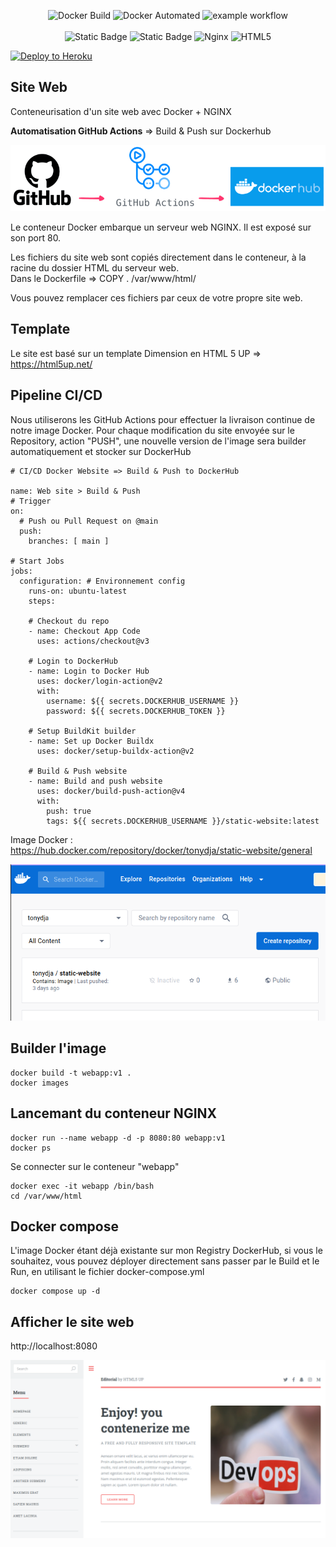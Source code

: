 <div align="center">

![Docker Build](https://img.shields.io/badge/docker-build-green)    ![Docker Automated](https://img.shields.io/docker/automated/jrottenberg/ffmpeg.svg)   ![example workflow](https://github.com/Tony-Dja/Docker-static-website/actions/workflows/github-ci.yml/badge.svg) <br /><br />
![Static Badge](https://img.shields.io/badge/GitHub_Actions-2088FF?style=for-the-badge&logo=github-actions&logoColor=white)     ![Static Badge](https://img.shields.io/badge/Docker-2CA5E0?style=for-the-badge&logo=docker&logoColor=white)     ![Nginx](https://img.shields.io/badge/nginx-%23009639.svg?style=for-the-badge&logo=nginx&logoColor=white)     ![HTML5](https://img.shields.io/badge/html5-%23E34F26.svg?style=for-the-badge&logo=html5&logoColor=white)

</div>

[![Deploy to Heroku](https://www.herokucdn.com/deploy/button.svg)](https://heroku.com/deploy)


Site Web
----------------------

Conteneurisation d'un site web avec Docker + NGINX <br />

<strong>Automatisation GitHub Actions</strong> => Build & Push sur Dockerhub <br />

<div align="center">

![Screen](https://github.com/Tony-Dja/Docker-contenerized-website/blob/4ed25e9c079d1e200becd87664d73295129705c4/screenshots/build-push.png)

</div>

Le conteneur Docker embarque un serveur web NGINX. Il est exposé sur son port 80.

Les fichiers du site web sont copiés directement dans le conteneur, à la racine du dossier HTML du serveur web.<br />
Dans le Dockerfile => COPY . /var/www/html/

Vous pouvez remplacer ces fichiers par ceux de votre propre site web.


Template
----------------------

Le site est basé sur un template Dimension en HTML 5 UP => https://html5up.net/


Pipeline CI/CD
----------------------

Nous utiliserons les GitHub Actions pour effectuer la livraison continue de notre image Docker.
Pour chaque modification du site envoyée sur le Repository, action "PUSH", une nouvelle version de l'image sera builder automatiquement et stocker sur DockerHub

```
# CI/CD Docker Website => Build & Push to DockerHub

name: Web site > Build & Push
# Trigger
on:
  # Push ou Pull Request on @main
  push:
    branches: [ main ] 

# Start Jobs
jobs:
  configuration: # Environnement config
    runs-on: ubuntu-latest
    steps:

    # Checkout du repo
    - name: Checkout App Code
      uses: actions/checkout@v3

    # Login to DockerHub
    - name: Login to Docker Hub
      uses: docker/login-action@v2
      with:
        username: ${{ secrets.DOCKERHUB_USERNAME }}
        password: ${{ secrets.DOCKERHUB_TOKEN }}

    # Setup BuildKit builder
    - name: Set up Docker Buildx
      uses: docker/setup-buildx-action@v2
    
    # Build & Push website
    - name: Build and push website
      uses: docker/build-push-action@v4
      with:
        push: true
        tags: ${{ secrets.DOCKERHUB_USERNAME }}/static-website:latest
```

Image Docker : <br />
https://hub.docker.com/repository/docker/tonydja/static-website/general

<div align="center">

![Screen](https://github.com/Tony-Dja/Docker-contenerized-website/blob/6844912bdbc3d61d07958bac0c192fb337e61800/screenshots/image-docker.png)

</div>


Builder l'image
----------------------

```
docker build -t webapp:v1 .
docker images
```

Lancemant du conteneur NGINX
----------------------

```
docker run --name webapp -d -p 8080:80 webapp:v1
docker ps
```

Se connecter sur le conteneur "webapp"<br />

```
docker exec -it webapp /bin/bash
cd /var/www/html
```

Docker compose
----------------------

L'image Docker étant déjà existante sur mon Registry DockerHub, si vous le souhaitez, vous pouvez déployer directement sans passer par le Build et le Run, en utilisant le fichier docker-compose.yml<br />

```
docker compose up -d
```


Afficher le site web
----------------------

http://localhost:8080


![Screen](https://github.com/Tony-Dja/Docker-contenerized-website/blob/6a419e725c7aec615cbaeca6213b02b641ced525/screenshots/website.png)
